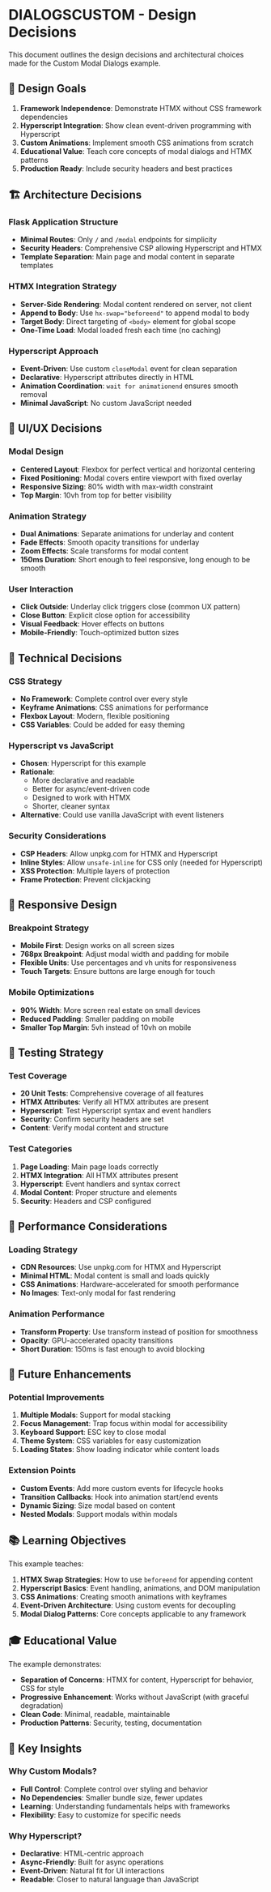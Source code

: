 # DIALOGSCUSTOM - Design Decisions

This document outlines the design decisions and architectural choices made for the Custom Modal Dialogs example.

## 🎯 Design Goals

1. **Framework Independence**: Demonstrate HTMX without CSS framework dependencies
2. **Hyperscript Integration**: Show clean event-driven programming with Hyperscript
3. **Custom Animations**: Implement smooth CSS animations from scratch
4. **Educational Value**: Teach core concepts of modal dialogs and HTMX patterns
5. **Production Ready**: Include security headers and best practices

## 🏗️ Architecture Decisions

### Flask Application Structure
- **Minimal Routes**: Only `/` and `/modal` endpoints for simplicity
- **Security Headers**: Comprehensive CSP allowing Hyperscript and HTMX
- **Template Separation**: Main page and modal content in separate templates

### HTMX Integration Strategy
- **Server-Side Rendering**: Modal content rendered on server, not client
- **Append to Body**: Use `hx-swap="beforeend"` to append modal to body
- **Target Body**: Direct targeting of `<body>` element for global scope
- **One-Time Load**: Modal loaded fresh each time (no caching)

### Hyperscript Approach
- **Event-Driven**: Use custom `closeModal` event for clean separation
- **Declarative**: Hyperscript attributes directly in HTML
- **Animation Coordination**: `wait for animationend` ensures smooth removal
- **Minimal JavaScript**: No custom JavaScript needed

## 🎨 UI/UX Decisions

### Modal Design
- **Centered Layout**: Flexbox for perfect vertical and horizontal centering
- **Fixed Positioning**: Modal covers entire viewport with fixed overlay
- **Responsive Sizing**: 80% width with max-width constraint
- **Top Margin**: 10vh from top for better visibility

### Animation Strategy
- **Dual Animations**: Separate animations for underlay and content
- **Fade Effects**: Smooth opacity transitions for underlay
- **Zoom Effects**: Scale transforms for modal content
- **150ms Duration**: Short enough to feel responsive, long enough to be smooth

### User Interaction
- **Click Outside**: Underlay click triggers close (common UX pattern)
- **Close Button**: Explicit close option for accessibility
- **Visual Feedback**: Hover effects on buttons
- **Mobile-Friendly**: Touch-optimized button sizes

## 🔧 Technical Decisions

### CSS Strategy
- **No Framework**: Complete control over every style
- **Keyframe Animations**: CSS animations for performance
- **Flexbox Layout**: Modern, flexible positioning
- **CSS Variables**: Could be added for easy theming

### Hyperscript vs JavaScript
- **Chosen**: Hyperscript for this example
- **Rationale**:
  - More declarative and readable
  - Better for async/event-driven code
  - Designed to work with HTMX
  - Shorter, cleaner syntax
- **Alternative**: Could use vanilla JavaScript with event listeners

### Security Considerations
- **CSP Headers**: Allow unpkg.com for HTMX and Hyperscript
- **Inline Styles**: Allow `unsafe-inline` for CSS only (needed for Hyperscript)
- **XSS Protection**: Multiple layers of protection
- **Frame Protection**: Prevent clickjacking

## 📱 Responsive Design

### Breakpoint Strategy
- **Mobile First**: Design works on all screen sizes
- **768px Breakpoint**: Adjust modal width and padding for mobile
- **Flexible Units**: Use percentages and vh units for responsiveness
- **Touch Targets**: Ensure buttons are large enough for touch

### Mobile Optimizations
- **90% Width**: More screen real estate on small devices
- **Reduced Padding**: Smaller padding on mobile
- **Smaller Top Margin**: 5vh instead of 10vh on mobile

## 🧪 Testing Strategy

### Test Coverage
- **20 Unit Tests**: Comprehensive coverage of all features
- **HTMX Attributes**: Verify all HTMX attributes are present
- **Hyperscript**: Test Hyperscript syntax and event handlers
- **Security**: Confirm security headers are set
- **Content**: Verify modal content and structure

### Test Categories
1. **Page Loading**: Main page loads correctly
2. **HTMX Integration**: All HTMX attributes present
3. **Hyperscript**: Event handlers and syntax correct
4. **Modal Content**: Proper structure and elements
5. **Security**: Headers and CSP configured

## 🚀 Performance Considerations

### Loading Strategy
- **CDN Resources**: Use unpkg.com for HTMX and Hyperscript
- **Minimal HTML**: Modal content is small and loads quickly
- **CSS Animations**: Hardware-accelerated for smooth performance
- **No Images**: Text-only modal for fast rendering

### Animation Performance
- **Transform Property**: Use transform instead of position for smoothness
- **Opacity**: GPU-accelerated opacity transitions
- **Short Duration**: 150ms is fast enough to avoid blocking

## 🔄 Future Enhancements

### Potential Improvements
1. **Multiple Modals**: Support for modal stacking
2. **Focus Management**: Trap focus within modal for accessibility
3. **Keyboard Support**: ESC key to close modal
4. **Theme System**: CSS variables for easy customization
5. **Loading States**: Show loading indicator while content loads

### Extension Points
- **Custom Events**: Add more custom events for lifecycle hooks
- **Transition Callbacks**: Hook into animation start/end events
- **Dynamic Sizing**: Size modal based on content
- **Nested Modals**: Support modals within modals

## 📚 Learning Objectives

This example teaches:
1. **HTMX Swap Strategies**: How to use `beforeend` for appending content
2. **Hyperscript Basics**: Event handling, animations, and DOM manipulation
3. **CSS Animations**: Creating smooth animations with keyframes
4. **Event-Driven Architecture**: Using custom events for decoupling
5. **Modal Dialog Patterns**: Core concepts applicable to any framework

## 🎓 Educational Value

The example demonstrates:
- **Separation of Concerns**: HTMX for content, Hyperscript for behavior, CSS for style
- **Progressive Enhancement**: Works without JavaScript (with graceful degradation)
- **Clean Code**: Minimal, readable, maintainable
- **Production Patterns**: Security, testing, documentation

## 🌟 Key Insights

### Why Custom Modals?
- **Full Control**: Complete control over styling and behavior
- **No Dependencies**: Smaller bundle size, fewer updates
- **Learning**: Understanding fundamentals helps with frameworks
- **Flexibility**: Easy to customize for specific needs

### Why Hyperscript?
- **Declarative**: HTML-centric approach
- **Async-Friendly**: Built for async operations
- **Event-Driven**: Natural fit for UI interactions
- **Readable**: Closer to natural language than JavaScript

